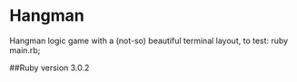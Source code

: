 # Hangman

Hangman logic game with a (not-so) beautiful terminal layout, to test: ruby main.rb;

##Ruby version 3.0.2 
